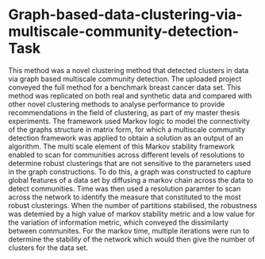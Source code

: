 # Graph-based-data-clustering-via-multiscale-community-detection-Task
This method was a novel clustering method that detected clusters in data via graph based multiscale community detection. The uploaded project conveyed the full method for a benchmark breast cancer data set. This method was replicated on both real and synthetic data and compared with other novel clustering methods to analyse performance to provide recommendations in the field of clustering, as part of my master thesis experiments. 
The framework used Markov logic to model the connectivity of the graphs structure in matrix form, for which a multiscale community
 detection framework was applied to obtain a solution as an output of an algorithm. The multi scale element of this Markov stability framework enabled to scan for communities across different levels of resolutions to determine robust clusterings that are not sensitive to the parameters used in the graph constructions. 
 To do this, a graph was constructed to capture global features of a data set by diffusing a markov chain across the data to detect communities. Time was then used a resolution paramter to scan across the network to identify the measure that constituted to the most robust clusterings. When the number of partitions stabilised, the robustness was detemied by a high value of markov stability metric and a low value for the variation of information metric, which conveyed the dissimilarty between communites. 
 For the markov time, multiple iterations were run to determine the stability of the network which would then give the number of clusters for the data set.

 
